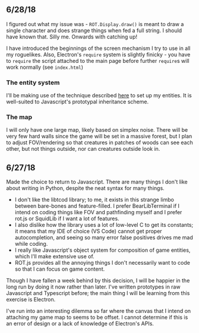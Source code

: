 ## 6/28/18

I figured out what my issue was - `ROT.Display.draw()` is meant to draw a single character and does strange things when fed a full string. I should have known that. Silly me. Onwards with catching up!

I have introduced the beginnings of the screen mechanism I try to use in all my roguelikes. Also, Electron's `require` system is slightly finicky - you have to `require` the script attached to the main page before further `require`s will work normally (see `index.html`)

### The entity system

I'll be making use of the technique described [here](http://www.codingcookies.com/2013/04/20/building-a-roguelike-in-javascript-part-4/) to set up my entities. It is well-suited to Javascript's prototypal inheritance scheme.

### The map

I will only have one large map, likely based on simplex noise. There will be very few hard walls since the game will be set in a massive forest, but I plan to adjust FOV/rendering so that creatures in patches of woods can see each other, but not things outside, nor can creatures outside look in. 

## 6/27/18

Made the choice to return to Javascript. There are many things I don't like about writing in Python, despite the neat syntax for many things. 

* I don't like the libtcod library; to me, it exists in this strange limbo between bare-bones and feature-filled. I prefer BearLibTerminal if I intend on coding things like FOV and pathfinding myself and I prefer rot.js or SquidLib if I want a lot of features.
* I also dislike how the library uses a lot of low-level C to get its constants; it means that my IDE of choice (VS Code) cannot get proper autocompletion, and seeing so many error false positives drives me mad while coding.
* I really like Javascript's object system for composition of game entities, which I'll make extensive use of.
* ROT.js provides all the annoying things I don't necessarily want to code so that I can focus on game content.

Though I have fallen a week behind by this decision, I will be happier in the long run by doing it now rather than later. I've written prototypes in raw Javascript and Typescript before; the main thing I will be learning from this exercise is Electron.

I've run into an interesting dilemma so far where the canvas that I intend on attaching my game map to seems to be offset. I cannot determine if this is an error of design or a lack of knowledge of Electron's APIs.